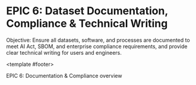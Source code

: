 # EPIC 6: Dataset Documentation, Compliance & Technical Writing

Objective: Ensure all datasets, software, and processes are documented to meet AI Act, SBOM, and enterprise compliance requirements, and provide clear technical writing for users and engineers.

<InfoCardV2 
  class="mt-4"
  :items="[
    {
      title: 'Features',
      themeColor: 'info',
      icon: 'i-carbon:list',
      pros: [
        'Metadata: source, purpose, bias checks, version control',
        'Documentation platform for dataset and code tracking',
        'Engineer access: export options, readme integration, reuse guidelines',
        'SBOM generation for every release (SPDX/CycloneDX format)',
        'Vulnerability and license compliance checks for all dependencies',
        'Audit trail for all compliance activities',
        'Technical documentation: user guides, integration manuals, benchmarking instructions, release notes'
      ]
    },
    {
      title: 'Success Metrics',
      themeColor: 'success',
      icon: 'i-carbon:chart-bar',
      pros: [
        '100% of datasets and code modules documented with required metadata',
        'SBOM generated and reviewed for every release',
        'All dependencies pass vulnerability and license checks',
        'Documentation platform accessible to all engineers',
        'Technical documentation reviewed and approved by engineering and QA',
        'No compliance audit failures'
      ]
    }
  ]"
  use-theme-colors
/>
<template #footer>
  <div class="text-xs opacity-50">EPIC 6: Documentation & Compliance overview</div>
</template>
